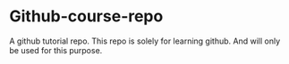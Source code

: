 # Github-course-repo

A github tutorial repo. This repo is solely for learning github. And will only be used for this purpose. 
